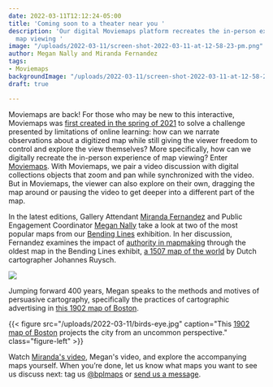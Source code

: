 ```yaml
---
date: 2022-03-11T12:12:24-05:00
title: 'Coming soon to a theater near you '
description: 'Our digital Moviemaps platform recreates the in-person experience of
  map viewing '
image: "/uploads/2022-03-11/screen-shot-2022-03-11-at-12-58-23-pm.png"
author: Megan Nally and Miranda Fernandez
tags:
- Moviemaps
backgroundImage: "/uploads/2022-03-11/screen-shot-2022-03-11-at-12-58-23-pm.png"
draft: true

---
```

Moviemaps are back! For those who may be new to this interactive, Moviemaps was [first created in the spring of 2021](https://www.leventhalmap.org/articles/roll-the-tape-with-moviemaps/) to solve a challenge presented by limitations of online learning: how can we narrate observations about a digitized map while still giving the viewer freedom to control and explore the view themselves? More specifically, how can we digitally recreate the in-person experience of map viewing? Enter [Moviemaps](https://geoservices.leventhalmap.org/movie-maps/#trolley-wayfinder). With Moviemaps, we pair a video discussion with digital collections objects that zoom and pan while synchronized with the video. But in Moviemaps, the viewer can also explore on their own, dragging the map around or pausing the video to get deeper into a different part of the map.

In the latest editions, Gallery Attendant [Miranda Fernandez](https://www.leventhalmap.org/about/people/miranda-fernandez/) and Public Engagement Coordinator [Megan Nally](https://www.leventhalmap.org/about/people/megan-nally/) take a look at two of the most popular maps from our [Bending Lines](https://www.leventhalmap.org/digital-exhibitions/bending-lines/) exhibition. In her discussion, Fernandez examines the impact of [authority in mapmaking](https://www.leventhalmap.org/digital-exhibitions/bending-lines/power-belief/truth-society/) through the oldest map in the Bending Lines exhibit, [a 1507 map of the world](https://collections.leventhalmap.org/search/commonwealth:3f462s18s) by Dutch cartographer Johannes Ruysch.

<a href="https://geoservices.leventhalmap.org/movie-maps/#ruysch">

![](/uploads/2022-03-11/screen-shot-2022-03-11-at-12-49-17-pm.png)

</a>

Jumping forward 400 years, Megan speaks to the methods and motives of persuasive cartography, specifically the practices of cartographic advertising in [this 1902 map of Boston](https://www.leventhalmap.org/digital-exhibitions/bending-lines/4.2.1/). 

{{< figure src="/uploads/2022-03-11/birds-eye.jpg" caption="This [1902 map of Boston](https://lccn.loc.gov/75694559) projects the city from an uncommon perspective." class="figure-left" >}}

Watch [Miranda's video](https://geoservices.leventhalmap.org/movie-maps/#ruysch), Megan's video, and explore the accompanying maps yourself. When you’re done, let us know what maps you want to see us discuss next: tag us [@bplmaps](https://twitter.com/bplmaps) or [send us a message](https://www.leventhalmap.org/about/contact-connect).